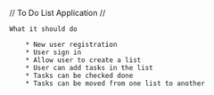 
// To Do List Application //

	What it should do

		* New user registration
		* User sign in
		* Allow user to create a list
		* User can add tasks in the list
		* Tasks can be checked done
		* Tasks can be moved from one list to another
		

